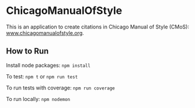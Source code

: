 # ChicagoManualOfStyle

This is an application to create citations in Chicago Manual of Style (CMoS): www.chicagomanualofstyle.org.

## How to Run

Install node packages: `npm install`

To test: `npm t` or `npm run test`

To run tests with coverage: `npm run coverage`

To run locally: `npm nodemon`
